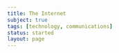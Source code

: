 ```yaml
---
title: The Internet
subject: true
tags: [technology, communications]
status: started
layout: page
---
```

